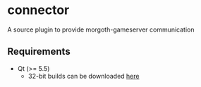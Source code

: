 # connector
A source plugin to provide morgoth-gameserver communication

## Requirements

* Qt (>= 5.5)
  * 32-bit builds can be downloaded [here](http://ftp.fau.de/qtproject/archive/online_installers/2.0/qt-unified-linux-x86-2.0.5-2-online.run)

